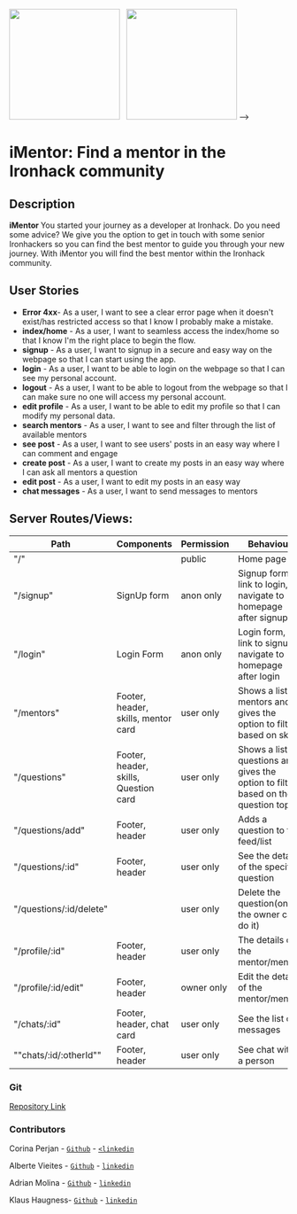 <img src="https://user-images.githubusercontent.com/23629340/40541063-a07a0a8a-601a-11e8-91b5-2f13e4e6b441.png" width="200"/> &nbsp; <img src="https://i.ibb.co/txcgFGM/yapic.png" width="200"/> -->

# iMentor: Find a mentor in the Ironhack community

## Description

**iMentor** You started your journey as a developer at Ironhack. Do you need some advice? We give you the option to get in touch with some senior Ironhackers so you can find the best mentor to guide you through your new journey. With iMentor you will find the best mentor within the Ironhack community.

## User Stories

- **Error 4xx**- As a user, I want to see a clear error page when it doesn't exist/has restricted access so that I know I probably make a mistake.
- **index/home** - As a user, I want to seamless access the index/home so that I know I'm the right place to begin the flow.
- **signup** - As a user, I want to signup in a secure and easy way on the webpage so that I can start using the app.
- **login** - As a user, I want to be able to login on the webpage so that I can see my personal account.
- **logout** - As a user, I want to be able to logout from the webpage so that I can make sure no one will access my personal account.
- **edit profile** - As a user, I want to be able to edit my profile so that I can modify my personal data.
- **search mentors** - As a user, I want to see and filter through the list of available mentors
- **see post** - As a user, I want to see users' posts in an easy way where I can comment and engage
- **create post** - As a user, I want to create my posts in an easy way where I can ask all mentors a question
- **edit post** - As a user, I want to edit my posts in an easy way
- **chat messages** - As a user, I want to send messages to mentors

## Server Routes/Views:

|**Path**    |    **Components**           |    **Permission**     |   **Behaviour**       |                          
|--------------|-------------------|------------------------|-----------------------------------|
|"/"         |               |      public              | Home page  |
|"/signup"      | SignUp form      |   anon only        | Signup form, link to login, navigate to homepage after signup  |
|"/login"       |  Login Form      |    anon only       | Login form, link to signup, navigate to homepage after login  |
|"/mentors"     |  Footer, header, skills, mentor card | user only | Shows a list of mentors and gives the option to filter based on skills          | 
|"/questions"   |   Footer, header, skills, Question card |  user only  | Shows a list of questions and gives the option to filter based on the question topic |   
|"/questions/add" |   Footer, header    |      user only         | Adds a question to the feed/list      | 
|"/questions/:id" |    Footer, header          |      user only     | See the details of the specific question  |
|"/questions/:id/delete" |       |      user only     | Delete the question(only the owner can do it)  |  
|"/profile/:id"        |     Footer, header       |      user only     | The details of the mentor/mentee            |
|"/profile/:id/edit"        |    Footer, header   |      owner only    | Edit the details of the mentor/mentee  | 
|"/chats/:id"        |    Footer, header, chat card        |   user only | See the list of messages  | 
|""chats/:id/:otherId""        |    Footer, header         |   user only | See  chat with a person  | 


### Git

[Repository Link](https://github.com/iMentorIronhack)


### Contributors

Corina Perjan - [`Github`](https://github.com/corinaper) - [`<linkedin`](https://www.linkedin.com/in/corina-perjan/)

Alberte Vieites - [`Github`](https://github.com/albertevieites) - [`linkedin`](https://www.linkedin.com/in/albertevieites/)

Adrian Molina - [`Github`](https://github.com/01000001kuma) - [`linkedin`](https://www.linkedin.com/in/adrian-molina/)

Klaus Haugness- [`Github`](https://github.com/klaus2132) - [`linkedin`](https://www.linkedin.com/in/klaus-haugness)